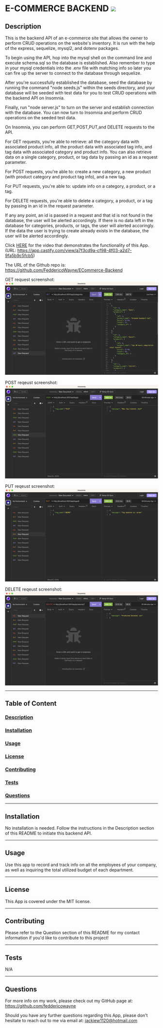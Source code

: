 # E-COMMERCE BACKEND <img src="https://img.shields.io/badge/license-MIT-yellow?style=plastic">

  ## <a id="Description">Description</a> 

  This is the backend API of an e-commerce site that allows the owner to perform CRUD operations on the website's inventory. It is run with the help of the express, sequelize, mysql2, and dotenv packages.

  To begin using the API, hop into the mysql shell on the command line and execute schema.sql so the database is established. Also remember to type in your mysql credentials into the .env file with matching info so later you can fire up the server to connect to the database through sequelize.

  After you're successfully established the database, seed the database by running the command "node seeds.js" within the seeds directory, and your database will be seeded with test data for you to test CRUD operations with the backend API on Insomnia. 

  Finally, run "node server.js" to turn on the server and establish connection with the database. 
  You can now turn to Insomnia and perform CRUD operations on the seeded test data.

  On Insomnia, you can perform GET,POST,PUT,and DELETE requests to the API.

  For GET requests, you're able to retrieve: all the category data with associated product info, all the product data with associated tag info, and tag data with associated category and product info. You can also retrieve data on a single category, product, or tag data by passing an id as a request parameter.
  
  For POST requests, you're able to: create a new category, a new product (with product category and product tag info), and a new tag. 

  For PUT requests, you're able to: update info on a category, a product, or a tag.

  For DELETE requests, you're able to delete a category, a product, or a tag by passing in an id in the request parameter.

  If any any point, an id is passed in a request and that id is not found in the database, the user will be alerted accordingly. If there is no data left in the database for categories, products, or tags, the user will alerted accoringly. If the data the user is trying to create already exists in the database, the user will be alerted accordingly. 

  Click <a href="https://app.castify.com/view/a7f3cd9a-cf98-4f03-a2d7-9fa5b9c5fcb5" target="_blank">HERE</a> for the video that demonstrates the functionality of this App.  
  (URL: https://app.castify.com/view/a7f3cd9a-cf98-4f03-a2d7-9fa5b9c5fcb5)

  The URL of the Github repo is: https://github.com/FeddericoWayne/ECommerce-Backend

  
  GET request screenshot:
  <img src="./assets/images/GET-request-screenshot.png">

  POST reqeust screenshot:
  <img src="./assets/images/POST-request-screenshot.png">

  PUT reqeust screenshot:
  <img src="./assets/images/PUT-request-screenshot.png">

  DELETE reqeust screenshot:
  <img src="./assets/images/DELETE-request-screenshot.png">


***

  ## Table of Content

  ### [Description](#Description)
  ### [Installation](#Installation)
  ### [Usage](#Usage)
  ### [License](#License)
  ### [Contributing](#Contributing)
  ### [Tests](#Tests)
  ### [Questions](#Questions)

***

  ## <a id="Installation">Installation</a>

  No installation is needed. Follow the instructions in the Description section of this README to initiate this backend API.

***

  ## <a id="Usage">Usage</a>

  Use this app to record and track info on all the employees of your company, as well as inquiring the total utilized budget of each department.

***

  ## <a id="License">License</a>
  
  This App is covered under the MIT license.

  
***

  ## <a id="Contributing">Contributing</a>

  Please refer to the Question section of this README for my contact information if you'd like to contribute to this project!

***

  ## <a id="Tests">Tests</a>

  N/A
  

***

  ## <a id="Questions">Questions</a>

  For more info on my work, please check out my GitHub page at: https://github.com/feddericowayne
  
  Should you have any further questions regarding this App, please don't hesitate to reach out to me via email at: <a href="mailto:jackiew1120@hotmail.com">jackiew1120@hotmail.com</a>

  